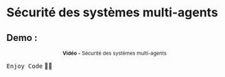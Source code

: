 # Sécurité des systèmes multi-agents

## Demo :
<div align="center">
       <p>
       <sup>  <strong>Vidéo -</strong> Sécurité des systèmes multi-agents</sup>
       </p>
</div>

<kbd>Enjoy Code</kbd> 👨‍💻
